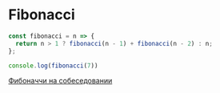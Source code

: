 # Fibonacci

```javascript
const fibonacci = n => {
  return n > 1 ? fibonacci(n - 1) + fibonacci(n - 2) : n;
};

console.log(fibonacci(7))
```

[Фибоначчи на собеседовании](https://habr.com/ru/post/449616/)

